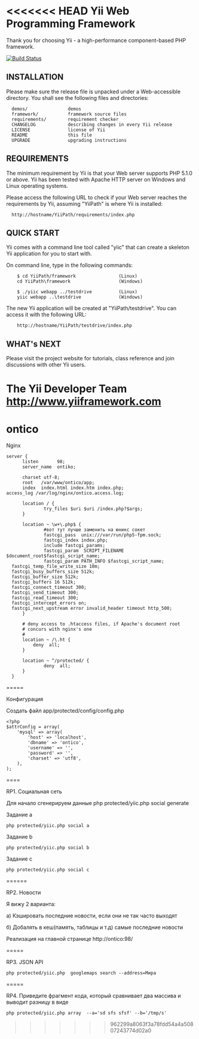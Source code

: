 <<<<<<< HEAD
Yii Web Programming Framework
=============================

Thank you for choosing Yii - a high-performance component-based PHP framework.

[![Build Status](https://secure.travis-ci.org/yiisoft/yii.png)](http://travis-ci.org/yiisoft/yii)

INSTALLATION
------------

Please make sure the release file is unpacked under a Web-accessible
directory. You shall see the following files and directories:

      demos/               demos
      framework/           framework source files
      requirements/        requirement checker
      CHANGELOG            describing changes in every Yii release
      LICENSE              license of Yii
      README               this file
      UPGRADE              upgrading instructions


REQUIREMENTS
------------

The minimum requirement by Yii is that your Web server supports
PHP 5.1.0 or above. Yii has been tested with Apache HTTP server
on Windows and Linux operating systems.

Please access the following URL to check if your Web server reaches
the requirements by Yii, assuming "YiiPath" is where Yii is installed:

      http://hostname/YiiPath/requirements/index.php


QUICK START
-----------

Yii comes with a command line tool called "yiic" that can create
a skeleton Yii application for you to start with.

On command line, type in the following commands:

        $ cd YiiPath/framework                (Linux)
        cd YiiPath\framework                  (Windows)

        $ ./yiic webapp ../testdrive          (Linux)
        yiic webapp ..\testdrive              (Windows)

The new Yii application will be created at "YiiPath/testdrive".
You can access it with the following URL:

        http://hostname/YiiPath/testdrive/index.php


WHAT's NEXT
-----------

Please visit the project website for tutorials, class reference
and join discussions with other Yii users.



The Yii Developer Team
http://www.yiiframework.com
=======
ontico
======

Nginx

    server {
          listen       98;
          server_name  ontiko;
  
          charset utf-8;
          root   /var/www/ontico/app;
          index  index.html index.htm index.php;
  	access_log /var/log/nginx/ontico.access.log;
  
          location / {
                  try_files $uri $uri /index.php?$args;
          }
  
          location ~ \w+\.php$ {
                  #вот тут лучше заменить на юникс сокет
                  fastcgi_pass  unix:///var/run/php5-fpm.sock;
                  fastcgi_index index.php;
                  include fastcgi_params;
                  fastcgi_param  SCRIPT_FILENAME   $document_root$fastcgi_script_name;
                  fastcgi_param PATH_INFO $fastcgi_script_name;
      fastcgi_temp_file_write_size 10m;
      fastcgi_busy_buffers_size 512k;
      fastcgi_buffer_size 512k;
      fastcgi_buffers 16 512k;
      fastcgi_connect_timeout 300;
      fastcgi_send_timeout 300;
      fastcgi_read_timeout 300;
      fastcgi_intercept_errors on;
      fastcgi_next_upstream error invalid_header timeout http_500;
          }
  
          # deny access to .htaccess files, if Apache's document root
          # concurs with nginx's one
          #
          location ~ /\.ht {
              deny  all;
          }
                  
          location ~ ^/protected/ {
                  deny  all;
          }
      }

=====

Конфигурация

Создать файл app/protected/config/config.php

    <?php
    $attrConfig = array(
        'mysql' => array(
            'host' => 'localhost',
            'dbname' => 'ontico',
            'username' => '',
            'password' => '',
            'charset' => 'utf8',
        ),
    );

====

RP1. Социальная сеть

Для начало сгенерируем данные
    php protected/yiic.php social generate
    
Задание a

    php protected/yiic.php social a

Задание b

    php protected/yiic.php social b
    
Задание c

    php protected/yiic.php social c
    
======

RP2. Новости

Я вижу 2 варианта:

а) Кэшировать последние новости, если они не так часто выходят

б) Добалять в кеш(память, таблицы и т.д) самые последние новости

Реализация на главной странице
http://ontico:98/

=====

RP3. JSON API

    php protected/yiic.php  googlemaps search --address=Мира

=====

RP4. Приведите фрагмент кода, который сравнивает два массива и выводит
разницу в виде

    php protected/yiic.php array  --a='sd sfs sfsf' --b='/tmp/s'

>>>>>>> 962299a8063f3a78fdd54a4a50807243774d02a0
